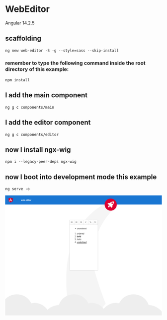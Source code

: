 # WebEditor

Angular 14.2.5

## scaffolding

```shell
ng new web-editor -S -g --style=sass --skip-install
```

### remember to type the following command inside the root directory of this example:

```shell
npm install
```

## I add the main component

```shell
ng g c components/main
```

## I add the editor component

```shell
ng g c components/editor
```

## now I install ngx-wig

```shell
npm i --legacy-peer-deps ngx-wig
```

## now I boot into development mode this example

```shell
ng serve -o
```

![web-editor screenshot](https://github.com/paolomococci/angular-exercises-workshop/blob/main/screenshots/WebEditor-2022-07-12.png)
